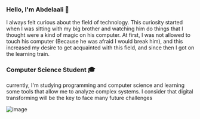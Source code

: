 ### Hello, I'm Abdelaali 👋
I always felt curious about the field of technology. This curiosity started when I was sitting with my big brother and watching him do things that I thought were a kind of magic on his computer.
At first, I was not allowed to touch his computer (Because he was afraid I would break him), and this increased my desire to get acquainted with this field, and since then I got on the learning train.

### Computer Science Student :mortar_board:
currently, I'm studying programming and computer science and learning some tools that allow me to analyze complex systems. I consider that digital transforming will be the key to face many future challenges

![image](https://i.imgur.com/hbwJzEA.png)
<!--
**abdlalisalmi/abdlalisalmi** is a ✨ _special_ ✨ repository because its `README.md` (this file) appears on your GitHub profile.

Here are some ideas to get you started:

- 🔭 I’m currently working on ...
- 🌱 I’m currently learning ...
- 👯 I’m looking to collaborate on ...
- 🤔 I’m looking for help with ...
- 💬 Ask me about ...
- 📫 How to reach me: ...
- 😄 Pronouns: ...
- ⚡ Fun fact: ...
-->
